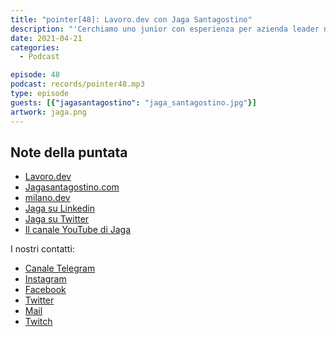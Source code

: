 ```yaml
---
title: "pointer[48]: Lavoro.dev con Jaga Santagostino"
description: "'Cerchiamo uno junior con esperienza per azienda leader nel settore'. Se avete o se state cercando lavoro nel campo informatico in Italia, con buona probabilità vi sarete  imbattuti in annunci di questo tipo, Linkedin ne è pieno. Un annuncio impostato in questo modo non è utile nè per chi sta cercando lavoro nè per l'azienda. L'ospite della quarantottesima puntata del PointerPodcast sta lavorando ad un progetto chiamato lavoro.dev che ha lo scopo di risolvere questo problema. Si, avete indovinato, questa settimana abbiamo avuto modo di scambiare quattro chiacchiere con Jaga Santagostino che ci ha spiegato come funziona lavoro.dev e quali sono gli obiettivi del progetto."
date: 2021-04-21
categories:
  - Podcast

episode: 48
podcast: records/pointer48.mp3
type: episode
guests: [{"jagasantagostino": "jaga_santagostino.jpg"}]
artwork: jaga.png
---
```


## Note della puntata

<!-- wp:list -->
<ul><li><a href="https://lavoro.dev/">Lavoro.dev</a></li><li><a href="https://jagasantagostino.com/">Jagasantagostino.com</a></li><li><a href="https://milano.dev/">milano.dev</a></li><li><a href="https://www.linkedin.com/in/jagasantagostino/">Jaga su Linkedin</a></li><li><a href="https://twitter.com/kandros5591">Jaga su Twitter</a></li><li><a href="https://www.youtube.com/channel/UCVAHAo76wBuFEjnitE9I2xg/videos">Il canale YouTube di Jaga</a></li></ul>
<!-- /wp:list -->

I nostri contatti:

- [Canale Telegram](https://t.me/PointerPodcast)
- [Instagram](https://www.instagram.com/pointerpodcast/)
- [Facebook](https://www.facebook.com/pointerPodcast/)
- [Twitter](https://twitter.com/PointerPodcast)
- [Mail](info@pointerpodcast.it)
- [Twitch](https://www.twitch.tv/pointerpodcast)

